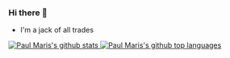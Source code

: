 ### Hi there 👋

- I'm a jack of all trades

[
![Paul Maris's github stats](https://github-readme-stats.vercel.app/api?username=PaulMarisOUMary&hide_rank=false&hide_title=false&show_icons=true&include_all_commits=false&count_private=true&line_height=26&custom_title=Paul%20Maris%27%20Stats&disable_animations=false&theme=midnight-purple&bg_color=10,0e1116,1f1f1f&title_color=ffffff&text_color=ffffff&icon_color=cad1d8&hide_border=1&cache_seconds=1800)
![Paul Maris's github top languages](https://github-readme-stats.vercel.app/api/top-langs/?username=PaulMarisOUMary&title_color=ffffff&text_color=ffffff&custom_title=Top%20Languages&hide=css,scss,html&hide_title=false&layout=default&bg_color=10,0e1116,1f1f1f&hide_border=1&langs_count=3&cache_seconds=1800)
](https://github.com/PaulMarisOUMary/)
